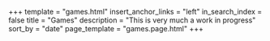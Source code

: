 +++
template = "games.html"
insert_anchor_links = "left"
in_search_index = false
title = "Games"
description = "This is very much a work in progress"
sort_by = "date"
page_template = "games.page.html"
+++
